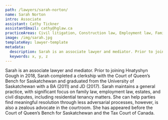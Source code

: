 ```yaml
---
path: /lawyers/sarah-norton/
name: Sarah Norton
intro: Associate
assistant: Cathy Tickner
assistantEmail: cathy@hglaw.ca
practiceAreas: Civil litigation, Construction law, Employment law, Family law, Mediation
image: /img/sarah.jpg
templateKey: lawyer-template
metadata:
  description: Sarah is an associate lawyer and mediator. Prior to joining Hnatyshyn Gough in 2018, Sarah completed a clerkship with the Court of Queen’s Bench for Saskatchewan and graduated from the University of Saskatchewan with a BA (2011) and JD (2017). Sarah maintains a general practice, with significant focus on family law, employment law, estates, and civil disputes, including residential tenancy matters. She can help parties find meaningful resolution through less adversarial processes, however, is also a zealous advocate in the courtroom. She has appeared before the Court of Queen’s Bench for Saskatchewan and the Tax Court of Canada.
  keywords: x, y, z
---
```

Sarah is an associate lawyer and mediator. Prior to joining Hnatyshyn Gough in 2018, Sarah completed a clerkship with the Court of Queen’s Bench for Saskatchewan and graduated from the University of Saskatchewan with a BA (2011) and JD (2017). Sarah maintains a general practice, with significant focus on family law, employment law, estates, and civil disputes, including residential tenancy matters. She can help parties find meaningful resolution through less adversarial processes, however, is also a zealous advocate in the courtroom. She has appeared before the Court of Queen’s Bench for Saskatchewan and the Tax Court of Canada.
